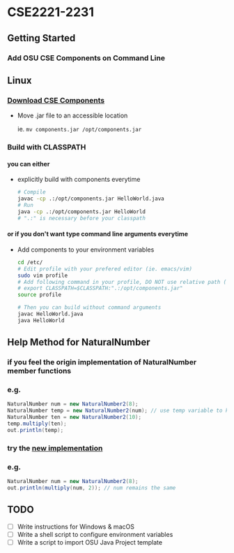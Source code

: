 # CSE2221-2231

## Getting Started
### Add OSU CSE Components on Command Line
## Linux
### [Download CSE Components](http://cse.osu.edu/software/common/components.jar)
* Move .jar file to an accessible location
  
  ie. `mv components.jar /opt/components.jar`

### Build with CLASSPATH
#### you can either
* explicitly build with components everytime
  
  ```bash
  # Compile
  javac -cp .:/opt/components.jar HelloWorld.java
  # Run
  java -cp .:/opt/components.jar HelloWorld
  # ".:" is necessary before your classpath
  ```
  
#### or if you don't want type command line arguments everytime
* Add components to your environment variables
  
  ```bash
  cd /etc/
  # Edit profile with your prefered editor (ie. emacs/vim)
  sudo vim profile
  # Add following command in your profile, DO NOT use relative path (ie. "../components.jar")
  # export CLASSPATH=$CLASSPATH:".:/opt/components.jar"
  source profile
  
  # Then you can build without command arguments
  javac HelloWorld.java
  java HelloWorld
  ```
  
## Help Method for NaturalNumber

### if you feel the origin implementation of NaturalNumber member functions

### e.g.
```java
NaturalNumber num = new NaturalNumber2(8);
NaturalNumber temp = new NaturalNumber2(num); // use temp variable to keep original unchanged
NaturalNumber ten = new NaturalNumber2(10);
temp.multiply(ten);
out.println(temp);
```

### try the [new implementation](./src/HelpMethods2.java)

### e.g.
```java
NaturalNumber num = new NaturalNumber2(8);
out.println(multiply(num, 2)); // num remains the same
```

## TODO
- [ ] Write instructions for Windows & macOS
- [ ] Write a shell script to configure environment variables
- [ ] Write a script to import OSU Java Project template
